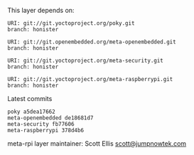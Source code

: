 This layer depends on:

    URI: git://git.yoctoproject.org/poky.git
    branch: honister

    URI: git://git.openembedded.org/meta-openembedded.git
    branch: honister

    URI: git://git.yoctoproject.org/meta-security.git
    branch: honister

    URI: git://git.yoctoproject.org/meta-raspberrypi.git
    branch: honister

Latest commits

    poky a5dea17662
    meta-openembedded de18681d7
    meta-security fb77606
    meta-raspberrypi 378d4b6

meta-rpi layer maintainer: Scott Ellis <scott@jumpnowtek.com>
